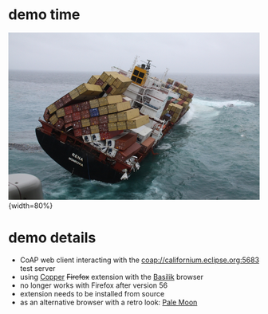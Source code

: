 
# demo time

![](assets/washed_up_boat.jpg){width=80%}

# demo details

 * CoAP web client interacting with the
   <coap://californium.eclipse.org:5683> test server
 * using [Copper](https://github.com/mkovatsc/Copper) ~~Firefox~~
   extension with the [Basilik](https://www.basilisk-browser.org/)
   browser
 * no longer works with Firefox after version 56
 * extension needs to be installed from source
 * as an alternative browser with a retro look: [Pale Moon](https://www.palemoon.org/)
